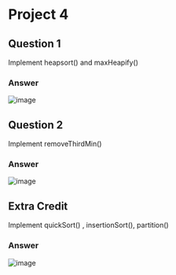 
# Project 4

## Question 1 
Implement heapsort() and maxHeapify()
### Answer
![image](https://user-images.githubusercontent.com/76544061/138623057-ab717af2-352c-4004-91e1-0c0bc6c3a93b.png)


## Question 2

Implement removeThirdMin()

### Answer
![image](https://user-images.githubusercontent.com/76544061/138623174-26a46552-a46f-4fee-b9ce-cbe8fdc0f25b.png)

## Extra Credit

Implement quickSort() , insertionSort(), partition()

### Answer 
![image](https://user-images.githubusercontent.com/76544061/138623399-d2628206-66ee-4613-8f89-0ebe24a4d40c.png)
